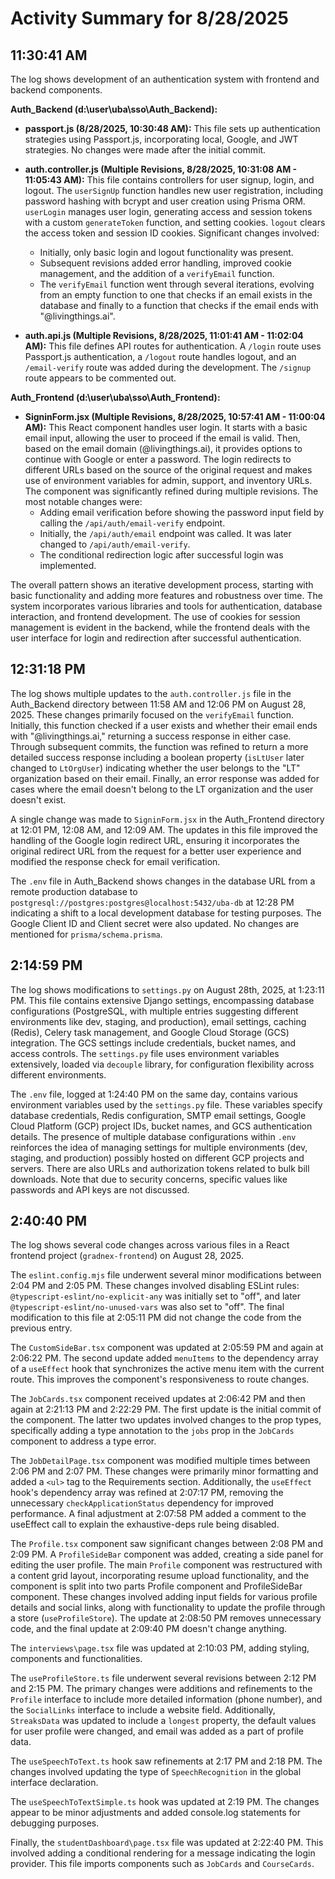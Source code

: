 # Activity Summary for 8/28/2025

## 11:30:41 AM
The log shows development of an authentication system with frontend and backend components.

**Auth_Backend (d:\user\uba\sso\Auth_Backend):**

* **passport.js (8/28/2025, 10:30:48 AM):** This file sets up authentication strategies using Passport.js, incorporating local, Google, and JWT strategies.  No changes were made after the initial commit.

* **auth.controller.js (Multiple Revisions, 8/28/2025, 10:31:08 AM - 11:05:43 AM):** This file contains controllers for user signup, login, and logout.  The `userSignUp` function handles new user registration, including password hashing with bcrypt and user creation using Prisma ORM. `userLogin` manages user login, generating access and session tokens with a custom `generateToken` function, and setting cookies.  `logout` clears the access token and session ID cookies.  Significant changes involved:
    * Initially, only basic login and logout functionality was present.
    * Subsequent revisions added error handling, improved cookie management, and the addition of a `verifyEmail` function.
    *  The `verifyEmail` function went through several iterations, evolving from an empty function to one that checks if an email exists in the database and finally to a function that checks if the email ends with "@livingthings.ai".

* **auth.api.js (Multiple Revisions, 8/28/2025, 11:01:41 AM - 11:02:04 AM):** This file defines API routes for authentication.  A `/login` route uses Passport.js authentication, a `/logout` route handles logout, and an `/email-verify` route was added during the development. The `/signup` route appears to be commented out.


**Auth_Frontend (d:\user\uba\sso\Auth_Frontend):**

* **SigninForm.jsx (Multiple Revisions, 8/28/2025, 10:57:41 AM - 11:00:04 AM):** This React component handles user login. It starts with a basic email input, allowing the user to proceed if the email is valid. Then, based on the email domain (@livingthings.ai), it provides options to continue with Google or enter a password. The login redirects to different URLs based on the source of the original request and makes use of environment variables for admin, support, and inventory URLs. The component was significantly refined during multiple revisions.  The most notable changes were:
    * Adding email verification before showing the password input field by calling the `/api/auth/email-verify` endpoint.
    * Initially, the  `/api/auth/email` endpoint was called. It was later changed to `/api/auth/email-verify`.
    *  The conditional redirection logic after successful login was implemented.

The overall pattern shows an iterative development process, starting with basic functionality and adding more features and robustness over time.  The system incorporates various libraries and tools for authentication, database interaction, and frontend development. The use of cookies for session management is evident in the backend, while the frontend deals with the user interface for login and redirection after successful authentication.


## 12:31:18 PM
The log shows multiple updates to the `auth.controller.js` file in the Auth_Backend directory between 11:58 AM and 12:06 PM on August 28, 2025.  These changes primarily focused on the `verifyEmail` function.  Initially, this function checked if a user exists and whether their email ends with "@livingthings.ai," returning a success response in either case.  Through subsequent commits, the function was refined to return a more detailed success response including a boolean property (`isLtUser` later changed to `LtOrgUser`) indicating whether the user belongs to the "LT" organization based on their email.  Finally, an error response was added for cases where the email doesn't belong to the LT organization and the user doesn't exist.

A single change was made to `SigninForm.jsx` in the Auth_Frontend directory at 12:01 PM, 12:08 AM, and 12:09 AM.  The updates in this file improved the handling of the Google login redirect URL, ensuring it incorporates the original redirect URL from the request for a better user experience and modified the response check for email verification.

The `.env` file in Auth_Backend shows changes in the database URL from a remote production database to `postgresql://postgres:postgres@localhost:5432/uba-db` at 12:28 PM indicating a shift to a local development database for testing purposes. The Google Client ID and Client secret were also updated.  No changes are mentioned for `prisma/schema.prisma`.


## 2:14:59 PM
The log shows modifications to `settings.py` on August 28th, 2025, at 1:23:11 PM.  This file contains extensive Django settings, encompassing database configurations (PostgreSQL, with multiple entries suggesting different environments like dev, staging, and production), email settings,  caching (Redis), Celery task management, and Google Cloud Storage (GCS) integration.  The GCS settings include credentials, bucket names, and access controls.  The `settings.py` file uses environment variables extensively, loaded via `decouple` library, for configuration flexibility across different environments.

The `.env` file, logged at 1:24:40 PM on the same day, contains various environment variables used by the `settings.py` file.  These variables specify database credentials, Redis configuration, SMTP email settings, Google Cloud Platform (GCP) project IDs, bucket names, and GCS authentication details.  The presence of multiple database configurations within `.env` reinforces the idea of managing settings for multiple environments (dev, staging, and production) possibly hosted on different GCP projects and servers.  There are also URLs and authorization tokens related to bulk bill downloads.  Note that due to security concerns, specific values like passwords and API keys are not discussed.


## 2:40:40 PM
The log shows several code changes across various files in a React frontend project (`gradnex-frontend`) on August 28, 2025.

The `eslint.config.mjs` file underwent several minor modifications between 2:04 PM and 2:05 PM.  These changes involved disabling ESLint rules: `@typescript-eslint/no-explicit-any` was initially set to "off", and later `@typescript-eslint/no-unused-vars` was also set to "off".  The final modification to this file at 2:05:11 PM did not change the code from the previous entry.


The `CustomSideBar.tsx` component was updated at 2:05:59 PM and again at 2:06:22 PM. The second update added `menuItems` to the dependency array of a `useEffect` hook that synchronizes the active menu item with the current route. This improves the component's responsiveness to route changes.


The `JobCards.tsx` component received updates at 2:06:42 PM and then again at 2:21:13 PM and 2:22:29 PM. The first update is the initial commit of the component. The latter two updates involved changes to the prop types, specifically adding a type annotation to the `jobs` prop in the `JobCards` component to address a type error.

The `JobDetailPage.tsx` component was modified multiple times between 2:06 PM and 2:07 PM.  These changes were primarily minor formatting and added a `<ul>` tag to the Requirements section.  Additionally, the `useEffect` hook's dependency array was refined at 2:07:17 PM, removing the unnecessary `checkApplicationStatus` dependency for improved performance. A final adjustment at 2:07:58 PM added a comment to the useEffect call to explain the exhaustive-deps rule being disabled.

The `Profile.tsx` component saw significant changes between 2:08 PM and 2:09 PM.  A `ProfileSideBar` component was added, creating a side panel for editing the user profile.  The main `Profile` component was restructured with a content grid layout, incorporating resume upload functionality, and the component is split into two parts Profile component and ProfileSideBar component. These changes involved adding input fields for various profile details and social links, along with functionality to update the profile through a store (`useProfileStore`). The update at 2:08:50 PM removes unnecessary code, and the final update at 2:09:40 PM doesn't change anything.

The `interviews\page.tsx` file was updated at 2:10:03 PM, adding styling, components and functionalities.

The `useProfileStore.ts` file underwent several revisions between 2:12 PM and 2:15 PM. The primary changes were additions and refinements to the `Profile` interface to include more detailed information (phone number), and the `SocialLinks` interface to include a website field. Additionally, `StreaksData` was updated to include a `longest` property, the default values for user profile were changed, and email was added as a part of profile data.

The `useSpeechToText.ts` hook saw refinements at 2:17 PM and 2:18 PM. The changes involved updating the type of `SpeechRecognition` in the global interface declaration.

The `useSpeechToTextSimple.ts` hook was updated at 2:19 PM.  The changes appear to be minor adjustments and added console.log statements for debugging purposes.


Finally, the `studentDashboard\page.tsx` file was updated at 2:22:40 PM.  This involved adding a conditional rendering for a message indicating the login provider.  This file imports components such as `JobCards` and `CourseCards`.
